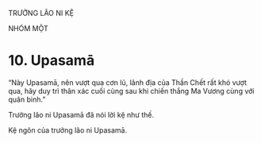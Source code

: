 TRƯỞNG LÃO NI KỆ

NHÓM MỘT

# 10. Upasamā

“Này Upasamā, nên vượt qua cơn lũ, lãnh địa của Thần Chết rất khó vượt qua, hãy duy trì thân xác cuối cùng sau khi chiến thắng Ma Vương cùng với quân binh.”

Trưởng lão ni Upasamā đã nói lời kệ như thế.

Kệ ngôn của trưởng lão ni Upasamā.
